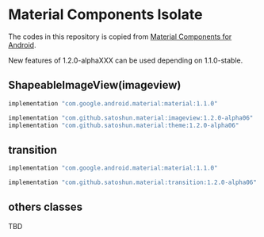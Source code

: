 # Material Components Isolate

The codes in this repository is copied from [Material Components for Android](https://github.com/material-components/material-components-android).

New features of 1.2.0-alphaXXX can be used depending on 1.1.0-stable.

## ShapeableImageView(imageview)

```groovy
implementation "com.google.android.material:material:1.1.0"

implementation "com.github.satoshun.material:imageview:1.2.0-alpha06"
implementation "com.github.satoshun.material:theme:1.2.0-alpha06"
```

## transition

```groovy
implementation "com.google.android.material:material:1.1.0"

implementation "com.github.satoshun.material:transition:1.2.0-alpha06"
```

## others classes

TBD
